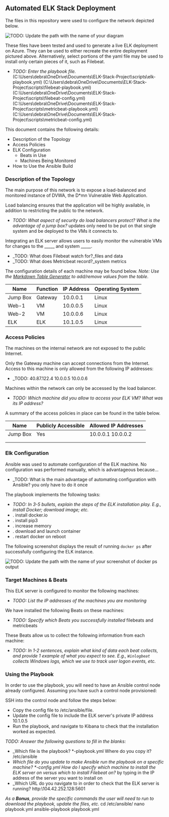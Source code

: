 ## Automated ELK Stack Deployment

The files in this repository were used to configure the network depicted below.

![TODO: Update the path with the name of your diagram](C:\Users\debra\Documents\ELK-Stack-Project\images\RedTeam-Network.png)

These files have been tested and used to generate a live ELK deployment on Azure. They can be used to either recreate the entire deployment pictured above. Alternatively, select portions of the yaml file may be used to install only certain pieces of it, such as Filebeat.

  - _TODO: Enter the playbook file._
  (C:\Users\debra\OneDrive\Documents\ELK-Stack-Project\scripts\elk-playbook.yml)
  (C:\Users\debra\OneDrive\Documents\ELK-Stack-Project\scripts\filebeat-playbook.yml)
  (C:\Users\debra\OneDrive\Documents\ELK-Stack-Project\scripts\filebeat-config.yml)
  (C:\Users\debra\OneDrive\Documents\ELK-Stack-Project\scripts\metricbeat-playbook.yml)
  (C:\Users\debra\OneDrive\Documents\ELK-Stack-Project\scripts\metricbeat-config.yml)
  
This document contains the following details:
- Description of the Topology
- Access Policies
- ELK Configuration
  - Beats in Use
  - Machines Being Monitored
- How to Use the Ansible Build


### Description of the Topology

The main purpose of this network is to expose a load-balanced and monitored instance of DVWA, the D*mn Vulnerable Web Application.

Load balancing ensures that the application will be highly available, in addition to restricting the public to the network.
- _TODO: What aspect of security do load balancers protect? What is the advantage of a jump box?_ updates only need to be put on that single system and be deployed to the VMs it connects to.

Integrating an ELK server allows users to easily monitor the vulnerable VMs for changes to the _____ and system _____.
- _TODO: What does Filebeat watch for?_files and data
- _TODO: What does Metricbeat record?_system metrics

The configuration details of each machine may be found below.
_Note: Use the [Markdown Table Generator](http://www.tablesgenerator.com/markdown_tables) to add/remove values from the table_.

| Name     | Function | IP Address | Operating System |
|----------|----------|------------|------------------|
| Jump Box | Gateway  | 10.0.0.1   | Linux            |
| Web-1    |    VM    | 10.0.0.5   | Linux            |
| Web-2    |    VM    | 10.0.0.6   | Linux            |
| ELK      |    ELK   | 10.1.0.5   | Linux            |

### Access Policies

The machines on the internal network are not exposed to the public Internet. 

Only the Gateway machine can accept connections from the Internet. Access to this machine is only allowed from the following IP addresses:
- _TODO: 40.87.122.4 10.0.0.5 10.0.0.6

Machines within the network can only be accessed by the load balancer.
- _TODO: Which machine did you allow to access your ELK VM? What was its IP address?_

A summary of the access policies in place can be found in the table below.

| Name     | Publicly Accessible | Allowed IP Addresses |
|----------|---------------------|----------------------|
| Jump Box | Yes                 | 10.0.0.1 10.0.0.2    |
|          |                     |                      |
|          |                     |                      |

### Elk Configuration

Ansible was used to automate configuration of the ELK machine. No configuration was performed manually, which is advantageous because...
- _TODO: What is the main advantage of automating configuration with Ansible? you only have to do it once

The playbook implements the following tasks:
- _TODO: In 3-5 bullets, explain the steps of the ELK installation play. E.g., install Docker; download image; etc._
- . install docker.io
- . install pip3
- . increase memory
- . download and launch container
- . restart docker on reboot

The following screenshot displays the result of running `docker ps` after successfully configuring the ELK instance.

![TODO: Update the path with the name of your screenshot of docker ps output](Images/docker_ps_output.png)

### Target Machines & Beats
This ELK server is configured to monitor the following machines:
- _TODO: List the IP addresses of the machines you are monitoring_

We have installed the following Beats on these machines:
- _TODO: Specify which Beats you successfully installed_
 filebeats and metricbeats

These Beats allow us to collect the following information from each machine:
- _TODO: In 1-2 sentences, explain what kind of data each beat collects, and provide 1 example of what you expect to see. E.g., `Winlogbeat` collects Windows logs, which we use to track user logon events, etc._

### Using the Playbook
In order to use the playbook, you will need to have an Ansible control node already configured. Assuming you have such a control node provisioned: 

SSH into the control node and follow the steps below:
- Copy the config file to /etc/ansible/file.
- Update the config file to include the ELK server's private IP address 10.1.0.5
- Run the playbook, and navigate to Kibana to check that the installation worked as expected.

_TODO: Answer the following questions to fill in the blanks:_
- _Which file is the playbook? *-playbook.yml Where do you copy it? /etc/ansible
- _Which file do you update to make Ansible run the playbook on a specific machine? *-config.yml How do I specify which machine to install the ELK server on versus which to install Filebeat on?_ by typing in the IP address of the server you want to install on
- _Which URL do you navigate to in order to check that the ELK server is running? http:\\104.42.252.128:5601

_As a **Bonus**, provide the specific commands the user will need to run to download the playbook, update the files, etc._ 
cd /etc/ansible/ 
nano playbook.yml 
ansible-playbook playbook.yml